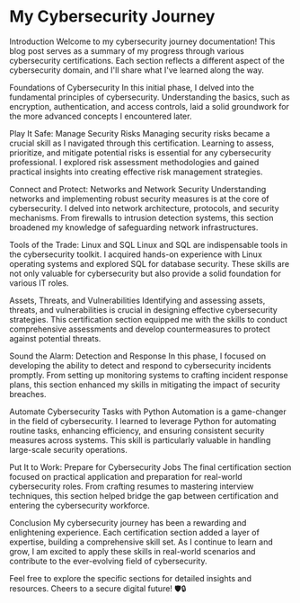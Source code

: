 # My Cybersecurity Journey
Introduction
Welcome to my cybersecurity journey documentation! This blog post serves as a summary of my progress through various cybersecurity certifications. Each section reflects a different aspect of the cybersecurity domain, and I'll share what I've learned along the way.

Foundations of Cybersecurity
In this initial phase, I delved into the fundamental principles of cybersecurity. Understanding the basics, such as encryption, authentication, and access controls, laid a solid groundwork for the more advanced concepts I encountered later.

Play It Safe: Manage Security Risks
Managing security risks became a crucial skill as I navigated through this certification. Learning to assess, prioritize, and mitigate potential risks is essential for any cybersecurity professional. I explored risk assessment methodologies and gained practical insights into creating effective risk management strategies.

Connect and Protect: Networks and Network Security
Understanding networks and implementing robust security measures is at the core of cybersecurity. I delved into network architecture, protocols, and security mechanisms. From firewalls to intrusion detection systems, this section broadened my knowledge of safeguarding network infrastructures.

Tools of the Trade: Linux and SQL
Linux and SQL are indispensable tools in the cybersecurity toolkit. I acquired hands-on experience with Linux operating systems and explored SQL for database security. These skills are not only valuable for cybersecurity but also provide a solid foundation for various IT roles.

Assets, Threats, and Vulnerabilities
Identifying and assessing assets, threats, and vulnerabilities is crucial in designing effective cybersecurity strategies. This certification section equipped me with the skills to conduct comprehensive assessments and develop countermeasures to protect against potential threats.

Sound the Alarm: Detection and Response
In this phase, I focused on developing the ability to detect and respond to cybersecurity incidents promptly. From setting up monitoring systems to crafting incident response plans, this section enhanced my skills in mitigating the impact of security breaches.

Automate Cybersecurity Tasks with Python
Automation is a game-changer in the field of cybersecurity. I learned to leverage Python for automating routine tasks, enhancing efficiency, and ensuring consistent security measures across systems. This skill is particularly valuable in handling large-scale security operations.

Put It to Work: Prepare for Cybersecurity Jobs
The final certification section focused on practical application and preparation for real-world cybersecurity roles. From crafting resumes to mastering interview techniques, this section helped bridge the gap between certification and entering the cybersecurity workforce.

Conclusion
My cybersecurity journey has been a rewarding and enlightening experience. Each certification section added a layer of expertise, building a comprehensive skill set. As I continue to learn and grow, I am excited to apply these skills in real-world scenarios and contribute to the ever-evolving field of cybersecurity.

Feel free to explore the specific sections for detailed insights and resources. Cheers to a secure digital future! 🛡️🔒
